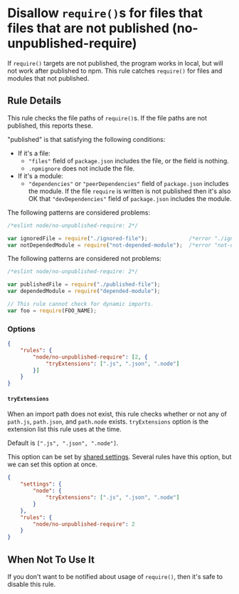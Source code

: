 # Disallow `require()`s for files that files that are not published (no-unpublished-require)

If `require()` targets are not published, the program works in local, but will not work after published to npm.
This rule catches `require()` for files and modules that not published.

## Rule Details

This rule checks the file paths of `require()`s.
If the file paths are not published, this reports these.

"published" is that satisfying the following conditions:

- If it's a file:
  - `"files"` field of `package.json` includes the file, or the field is nothing.
  - `.npmignore` does not include the file.
- If it's a module:
  - `"dependencies"` or `"peerDependencies"` field of `package.json` includes the module.
    If the file `require` is written is not published then it's also OK that `"devDependencies"` field of `package.json` includes the module.

The following patterns are considered problems:

```js
/*eslint node/no-unpublished-require: 2*/

var ignoredFile = require("./ignored-file");             /*error "./ignored-file" is not published.*/
var notDependedModule = require("not-depended-module");  /*error "not-depended-module" is not published.*/
```

The following patterns are considered not problems:

```js
/*eslint node/no-unpublished-require: 2*/

var publishedFile = require("./published-file");
var dependedModule = require("depended-module");

// This rule cannot check for dynamic imports.
var foo = require(FOO_NAME);
```

### Options

```json
{
    "rules": {
        "node/no-unpublished-require": [2, {
            "tryExtensions": [".js", ".json", ".node"]
        }]
    }
}
```

#### `tryExtensions`

When an import path does not exist, this rule checks whether or not any of `path.js`, `path.json`, and `path.node` exists.
`tryExtensions` option is the extension list this rule uses at the time.

Default is `[".js", ".json", ".node"]`.

This option can be set by [shared settings](http://eslint.org/docs/user-guide/configuring.html#adding-shared-settings).
Several rules have this option, but we can set this option at once.

```json
{
    "settings": {
        "node": {
            "tryExtensions": [".js", ".json", ".node"]
        }
    },
    "rules": {
        "node/no-unpublished-require": 2
    }
}
```

## When Not To Use It

If you don't want to be notified about usage of `require()`, then it's safe to disable this rule.
